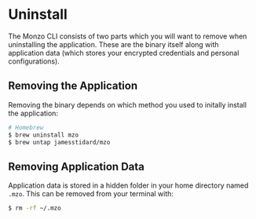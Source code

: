 # Uninstall
The Monzo CLI consists of two parts which you will want to remove when
uninstalling the application. These are the binary itself along with
application data (which stores your encrypted credentials and personal
configurations).

## Removing the Application
Removing the binary depends on which method you used to initally install
the application:

```bash
# Homebrew
$ brew uninstall mzo
$ brew untap jamesstidard/mzo
```

## Removing Application Data
Application data is stored in a hidden folder in your home directory
named `.mzo`. This can be removed from your terminal with:

```bash
$ rm -rf ~/.mzo
```
